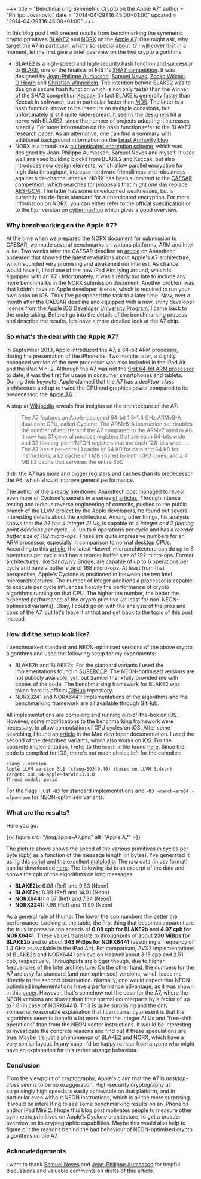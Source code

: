 +++
title = "Benchmarking Symmetric Crypto on the Apple A7"
author = "Philipp Jovanovic"
date = "2014-04-29T16:45:00+01:00"
updated = "2014-04-29T16:45:00+01:00"
+++


In this blog post I will present results from benchmarking the symmetric crypto primitives [BLAKE2](https://blake2.net) and [NORX](https://norx.io) on the [Apple A7](https://en.wikipedia.org/wiki/Apple_A7). One might ask, why target the A7 in particular, what's so special about it? I will cover that in a moment, let me first give a brief overview on the two crypto algorithms.

* BLAKE2 is a high-speed and high-security [hash function](https://en.wikipedia.org/wiki/Cryptographic_hash_function) and successor to [BLAKE](https://131002.net/blake/), one of the finalists of NIST's [SHA3 competition](http://www.nist.gov/hash-competition). It was designed by [Jean-Philippe Aumasson](https://twitter.com/veorq), [Samuel Neves](https://twitter.com/sevenps), [Zooko Wilcox-O'Hearn](https://twitter.com/zooko) and [Christian Winnerlein](https://twitter.com/codesinchaos). The intention behind BLAKE2 was to design a secure hash function which is not only faster than the winner of the SHA3 competition [Keccak](http://keccak.noekeon.org/) (in fact BLAKE is generally [faster](http://bench.cr.yp.to/results-sha3.html) than Keccak in software), but in particular faster than [MD5](https://en.wikipedia.org/wiki/MD5). The latter is a hash function shown to be insecure on multiple occasions, but unfortunately is still quite wide-spread. It seems the designers hit a nerve with BLAKE2, since the number of projects adopting it increases steadily. For more information on the hash function refer to the BLAKE2 [research paper](http://eprint.iacr.org/2013/322). As an alternative, one can find a summary with additional background information on the [Least Authority blog](https://leastauthority.com/blog/BLAKE2-harder-better-faster-stronger-than-MD5.html).
* NORX is a brand-new [authenticated encryption scheme](https://en.wikipedia.org/wiki/Authenticated_encryption), which was designed by Jean-Philippe Aumasson, Samuel Neves and myself. It uses well analysed building blocks from BLAKE2 and Keccak, but also introduces new design elements, which allow parallel encryption for high data throughput, increase hardware friendliness and robustness against side-channel attacks. NORX has been submitted to the [CAESAR](http://competitions.cr.yp.to/caesar.html) competition, which searches for proposals that might one day replace [AES-GCM](https://en.wikipedia.org/wiki/Galois/Counter_Mode). The latter has some unwelcomed weaknesses, but is currently the de-facto standard for authenticated encryption. For more information on NORX, you can either refer to the offical [specification](https://norx.io/data/norx.pdf) or to the tl;dr version on [cybermashup](http://cybermashup.com/2014/04/06/norx-for-caesar/) which gives a good overview.


### Why benchmarking on the Apple A7?

At the time when we prepared the NORX document for submission to CAESAR, we made several benchmarks on various platforms, ARM and Intel alike. Two weeks  after the CAESAR deadline an [article](http://www.anandtech.com/show/7910/apples-cyclone-microarchitecture-detailed) on Anandtech appeared that showed the latest revelations about Apple's A7 architecture, which sounded very promising and awakened our interest. As chance would have it, I had one of the new iPad Airs lying around, which is equipped with an A7. Unfortunately, it was already too late to include any more benchmarks in the NORX submission document. Another problem was that I didn't have an Apple developer license, which is required to run your own apps on iOS. Thus I've postponed the task to a later time. Now, over a month after the CAESAR deadline and equipped with a new, shiny developer license from the Apple [iOS Developer University Program](https://developer.apple.com/programs/ios/university/), I came back to the undertaking. Before I go into the details of the benchmarking process and describe the results, lets have a more detailed look at the A7 chip.



### So what's the deal with the Apple A7?

In September 2013, Apple introduced the A7, a 64-bit ARM processor, during the presentation of the iPhone 5s. Two months later, a slightly enhanced version of the new processor was also included in the iPad Air and the iPad Mini 2. Although the A7 was not the [first 64-bit ARM processor](http://www.businesswire.com/news/home/20111027006673/en/AppliedMicro-Showcases-World%E2%80%99s-64-bit-ARM-v8-Core) to date, it was the first for usage in consumer smartphones and tablets. During their keynote, Apple claimed that the A7 has a *desktop-class* architecture and up to twice the CPU and graphics power compared to its predecessor, the [Apple A6](https://en.wikipedia.org/wiki/Apple_A6).

A stop at [Wikipedia](https://en.wikipedia.org/wiki/Apple_A7) reveals first insights on the architecture of the A7:

>The A7 features an Apple-designed 64-bit 1.3–1.4 GHz ARMv8-A dual-core CPU, called Cyclone. The ARMv8-A instruction set doubles the number of registers of the A7 compared to the ARMv7 used in A6. It now has 31 general purpose registers that are each 64-bits wide and 32 floating-point/NEON registers that are each 128-bits wide. ... The A7 has a per-core L1 cache of 64 KB for data and 64 KB for instructions, a L2 cache of 1 MB shared by both CPU cores, and a 4 MB L3 cache that services the entire SoC.

tl;dr: the A7 has more and bigger registers and caches than its predecessor the A6, which should improve general performance.

The author of the already mentioned Anandtech post managed to reveal even more of Cyclone's secrets in a series [of](http://www.anandtech.com/show/7460/apple-ipad-air-review/2) [articles](http://www.anandtech.com/show/7910/apples-cyclone-microarchitecture-detailed). Through intense testing and tedious reverse engineering of commits, pushed to the public branch of the LLVM project by the Apple developers, he found out several interesting details about the architecture. Among other things, his analysis shows that the A7 has *4 Integer ALUs*, is capable of *4 Integer and 2 floating point additions per cycle*, i.e. up to 6 operations per cycle and has a *reorder buffer size of 192 micro-ops*. These are quite impressive numbers for an ARM processor, especially in comparison to normal desktop CPUs. According to this [article](http://www.tomshardware.com/reviews/core-i7-4770k-haswell-review,3521.html), the latest Haswell microarchitecture can do up to 8 operations per cycle and has a reorder buffer size of 192 micro-ops. Former architectures, like Sandy/Ivy Bridge, are capable of up to 6 operations per cycle and have a buffer size of 168 micro-ops. At least from that perspective, Apple's Cyclone is positioned in between the two Intel microarchitectures. The number of Integer additions a processor is capable to execute per cycle influences heavily the performance of crypto algorithms running on that CPU. The higher the number, the better the expected performance of the crypto primitive (at least for non-NEON-optimised variants). Okay, I could go on with the analysis of the pros and cons of the A7, but let's leave it at that and get back to the topic of this post instead.


### How did the setup look like?

I benchmarked standard and NEON-optimised versions of the above crypto algorithms and used the following setup for my experiments:

- BLAKE2b and BLAKE2s: For the standard variants I used the implementations found in [SUPERCOP](https://github.com/floodyberry/supercop/tree/master/crypto_hash/blake2b/regs). The NEON-optimised versions are not publicly available, yet, but Samuel thankfully provided me with copies of the code. The benchmarking framework for BLAKE2 was taken from its official [GitHub](https://github.com/BLAKE2/BLAKE2) repository.
- NORX3241 and NORX6441: Implementations of the algorithms and the benchmarking framework are all available through [GitHub](https://github.com/norx/NORX).

All implementations are compiling and running out-of-the-box on iOS. However, some modifications to the benchmarking framework were necessary, to allow computation of CPU cycles on iOS. After some searching, I found an [article](https://developer.apple.com/library/mac/qa/qa1398/_index.html) in the Mac developer documentation. I used the second of the described variants, which also works on iOS. For the concrete implementation, I refer to the `bench.c` file found [here](https://github.com/norx/NORX/blob/master/bench/bench.c). Since the code is compiled for iOS, there's not much choice left for the compiler:

```
clang --version
Apple LLVM version 5.1 (clang-503.0.40) (based on LLVM 3.4svn)
Target: x86_64-apple-darwin13.1.0
Thread model: posix
```

For the flags I just `-O3` for standard implementations and `-O3 -march=arm64 -mfpu=neon` for NEON-optimised variants.


### What are the results?

Here you go:

{{< figure src="/img/apple-A7.png" alt="Apple A7" >}}

The picture above shows the speed of the various primitives in cycles per byte (cpb) as a function of the message length (in bytes). I've generated it using this [script](http://cryptomaths.com/data/supplements/plot.py) and the excellent [matplotlib](http://matplotlib.org/). The raw data (in csv format) can be downloaded [here](http://cryptomaths.com/data/supplements/apple-A7.csv). The following list is an excerpt of the data and shows the cpb of the algorithms on long messages:


- **BLAKE2b:** 6.08 (Ref) and 9.83 (Neon)
- **BLAKE2s:** 8.99 (Ref) and 14.91 (Neon)
- **NORX6441:** 4.07 (Ref) and 7.34 (Neon)
- **NORX3241:** 7.98 (Ref) and 11.90 (Neon)


As a general rule of thumb: The lower the cpb numbers the better the performance. Looking at the table, the first thing that becomes apparent are the truly impressive top speeds of **6.08 cpb for BLAKE2b** and **4.07 cpb for NORX6441**. These values translate to throughputs of about **230 MiBps for BLAKE2b** and to about **343 MiBps for NORX6441** (assuming a frequency of 1.4 GHz as available in the iPad Air). For comparison, AVX2 implementations of BLAKE2b and NORX6441 achieve on Haswell about 3.15 cpb and 2.51 cpb, respectively. Throughputs are bigger though, due to higher frequencies of the Intel architecture. On the other hand, the numbers for the A7 are *only* for standard (and non-optimised) versions, which leads me directly to the second observation. Normally, one would expect that NEON-optimised implementations have a performance advantage, as it was shown in this [paper](http://cryptojedi.org/papers/neoncrypto-20120320.pdf). However, that's somehow not the case for the A7, where the NEON versions are slower than their normal counterparts by a factor of up to 1.8 (in case of NORX6441). This is quite surprising and the only somewhat reasonable explanation that I can currently present is that the algorithms seem to benefit a lot more from the Integer ALUs and "free-shift operations" than from the NEON vector instructions. It would be interesting to investigate the concrete reasons and find out if these speculations are true. Maybe it's just a phenomenon of BLAKE2 and NORX, which have a very similar layout. In any case, I'd be happy to hear from anyone who might have an explanation for this rather strange behaviour.

### Conclusion

From the viewpoint of cryptography, Apple's claim that the A7 is *desktop-class* seems to be no exaggeration. High-security cryptography at surprisingly high speeds is easily achievable on that platform, and in particular even without NEON instructions, which is all the more surprising. It would be interesting to see some benchmarking results on an iPhone 5s and/or iPad Mini 2. I hope this blog post motivates people to measure other symmetric primitives on Apple's Cyclone architecture, to get a broader overview on its cryptographic capabilities. Maybe this would also help to figure out the reasons behind the bad behaviour of NEON-optimised crypto algorithms on the A7.


### Acknowledgements

I want to thank [Samuel Neves](https://twitter.com/sevenps) and [Jean-Philippe Aumasson](https://twitter.com/veorq) for helpful discussions and valuable comments on drafts of this article.
